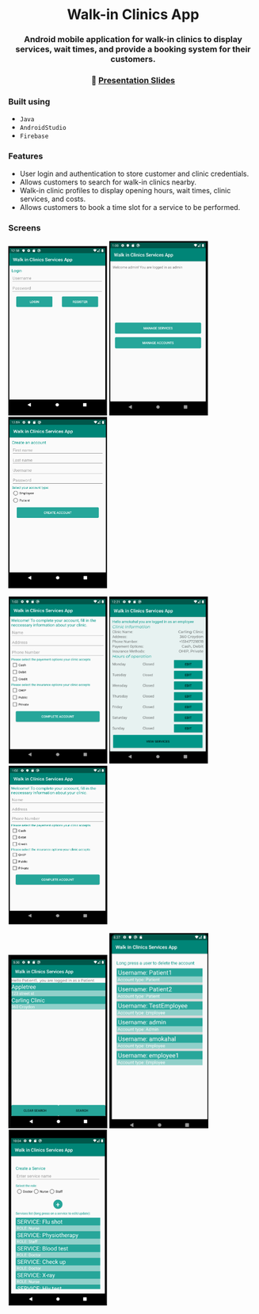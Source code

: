 <div align="center">

# Walk-in Clinics App

### Android mobile application for walk-in clinics to display services, wait times, and provide a booking system for their customers.

### 🔗 [**Presentation Slides**](https://docs.google.com/presentation/d/1NsODQV6O1zj7DgmCZ33pduZRzQ4Jyx0O/edit?usp=sharing&ouid=111022835539578237279&rtpof=true&sd=true)

</div>

### Built using

- `Java`
- `AndroidStudio`
- `Firebase`

### Features

- User login and authentication to store customer and clinic credentials.
- Allows customers to search for walk-in clinics nearby.
- Walk-in clinic profiles to display opening hours, wait times, clinic services, and costs.
- Allows customers to book a time slot for a service to be performed.


### Screens

<p float="left">
  <img src="Screenshots/MainScreen.png" width="200" />
  <img src="Screenshots/AdminPage.png" width="200" />
  <img src="Screenshots/UserRegistration.png" width="200" />
</p>

<p float="left">
  <img src="Screenshots/EmployeeRegistration.png" width="200" />
  <img src="Screenshots/EmployeeMainActivity.png" width="200" />
  <img src="Screenshots/EmployeePage.png" width="200" />
</p>

<p float="left">
  <img src="Screenshots/PatientPage.png" width="200" />
  <img src="Screenshots/ManageAccounts.png" width="200" />
  <img src="Screenshots/ManageServices.png" width="200" />
</p>